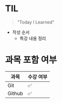 # TIL

> "Today I Learned"



* 작성 순서
  * 특강 내용 정리



# 과목 포함 여부

| 과목   | 수강 여부 |
| ------ | --------- |
| Git    | ✅         |
| Github | ✅         |



